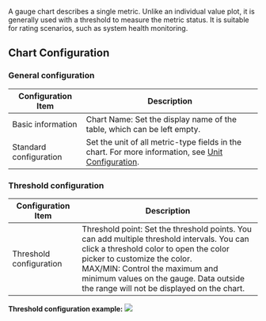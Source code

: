 A gauge chart describes a single metric. Unlike an individual value plot, it is generally used with a threshold to measure the metric status. It is suitable for rating scenarios, such as system health monitoring.

## Chart Configuration

### General configuration



| Configuration Item | Description |
| -------- | -------------------------------------------------------- |
| Basic information | Chart Name: Set the display name of the table, which can be left empty.                                 |
| Standard configuration | Set the unit of all metric-type fields in the chart. For more information, see [Unit Configuration](https://intl.cloud.tencent.com/document/product/614/47788).     |


### Threshold configuration



| Configuration Item | Description |
| -------- | ------------------------------------------------------------ |
| Threshold configuration | Threshold point: Set the threshold points. You can add multiple threshold intervals. You can click a threshold color to open the color picker to customize the color.<br />MAX/MIN: Control the maximum and minimum values on the gauge. Data outside the range will not be displayed on the chart. |

**Threshold configuration example:**
![](https://qcloudimg.tencent-cloud.cn/raw/1b5b032ad00abf7a9d273a164833b6af.png)

